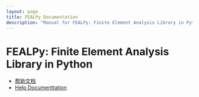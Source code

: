 ```yaml
---
layout: page
title: FEALPy Documentation
description: "Manual for FEALPy: Finite Element Analysis Library in Python"
---
```


# FEALPy: Finite Element Analysis Library in Python 


* [帮助文档](./_docs/zh/content.md)
* [Help Documenttation](./_docs/en/content.md)



